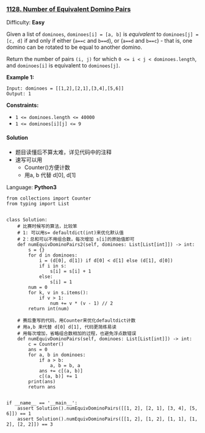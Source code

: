 ### [1128\. Number of Equivalent Domino Pairs](https://leetcode.com/problems/number-of-equivalent-domino-pairs/)

Difficulty: **Easy**


Given a list of `dominoes`, `dominoes[i] = [a, b]` is _equivalent_ to `dominoes[j] = [c, d]` if and only if either (`a==c` and `b==d`), or (`a==d` and `b==c`) - that is, one domino can be rotated to be equal to another domino.

Return the number of pairs `(i, j)` for which `0 <= i < j < dominoes.length`, and `dominoes[i]` is equivalent to `dominoes[j]`.

**Example 1:**

```
Input: dominoes = [[1,2],[2,1],[3,4],[5,6]]
Output: 1
```

**Constraints:**

*   `1 <= dominoes.length <= 40000`
*   `1 <= dominoes[i][j] <= 9`


#### Solution
- 题目读懂后不算太难，详见代码中的注释
- 速写可以用
    - Counter()方便计数
    - 用a, b 代替 d[0], d[1]

Language: **Python3**

```python3
from collections import Counter
from typing import List


class Solution:
    # 比赛时候写的算法，比较笨
    # 1: 可以用s= defaultdict(int)来优化默认值
    # 2：总和可以不用组合数，每次增加 s[i]的原始值即可
    def numEquivDominoPairs2(self, dominoes: List[List[int]]) -> int:
        s = {}
        for d in dominoes:
            i = (d[0], d[1]) if d[0] < d[1] else (d[1], d[0])
            if i in s:
                s[i] = s[i] + 1
            else:
                s[i] = 1
        num = 0
        for k, v in s.items():
            if v > 1:
                num += v * (v - 1) // 2
        return int(num)

    # 赛后重写的代码，用Counter来优化defaultdict计数
    # 用a,b 来代替 d[0] d[1], 代码更简练易读
    # 用每次增加，省略组合数相加的过程，也避免浮点数错误
    def numEquivDominoPairs(self, dominoes: List[List[int]]) -> int:
        c = Counter()
        ans = 0
        for a, b in dominoes:
            if a > b:
                a, b = b, a
            ans += c[(a, b)]
            c[(a, b)] += 1
        print(ans)
        return ans


if __name__ == '__main__':
    assert Solution().numEquivDominoPairs([[1, 2], [2, 1], [3, 4], [5, 6]]) == 1
    assert Solution().numEquivDominoPairs([[1, 2], [1, 2], [1, 1], [1, 2], [2, 2]]) == 3

```